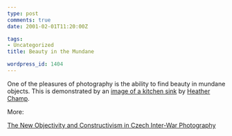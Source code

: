 ```yaml
---
type: post
comments: true
date: 2001-02-01T11:20:00Z

tags:
- Uncategorized
title: Beauty in the Mundane

wordpress_id: 1404
---
```


One of the pleasures of photography is the ability to find beauty in mundane objects. This is demonstrated by an [image of a kitchen sink](http://www.harrumph.com/010131.html) by [Heather Champ](http://www.harrumph.com).  

   

More:  

[The New Objectivity and Constructivism in Czech Inter-War Photography](http://www.fotofo.sk/imago/no9/collecting.htm)
